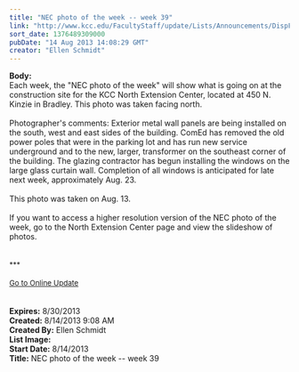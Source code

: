 ```yaml
---
title: "NEC photo of the week -- week 39"
link: "http://www.kcc.edu/FacultyStaff/update/Lists/Announcements/DispForm.aspx?ID=1197"
sort_date: 1376489309000
pubDate: "14 Aug 2013 14:08:29 GMT"
creator: "Ellen Schmidt"
---
```


<div><b>Body:</b> <div class="ExternalClass555CD0193B6A4AD4AEDE63C28A84AF39"><div>Each week, the &quot;NEC photo of the week&quot; will show what is going on at the construction site for the KCC North Extension Center, located at 450 N. Kinzie in Bradley. This photo was taken facing north.<br /> <br />Photographer's comments: Exterior metal wall panels are being installed on the south, west and east sides of the building. ComEd has removed the old power poles that were in the parking lot and has run new service underground and to the new, larger, transformer on the southeast corner of the building. The glazing contractor has begun installing the windows on the large glass curtain wall. Completion of all windows is anticipated for late next week, approximately Aug. 23.</div>
<div> <br />This photo was taken on Aug. 13.<br /> <br />If you want to access a higher resolution version of the NEC photo of the week, go to the North Extension Center page and view the slideshow of photos. </div>
<div> </div>
<div>
<div><br />
<div></div>
<div>
<div>
<div></div>
<div><font size="2">***</font></div>
<div><font size="2"></font> </div>
<div><font size="2"></font></div>
<div><font size="2"></font></div>
<div><font size="2"></font></div>
<div><font size="2"></font></div>
<div><font size="2"></font></div>
<div><font size="2"><a href="/FacultyStaff/update/Pages/dailyupdate.aspx">Go to Online Update</a></font></div>
<div><font size="2"></font></div><br /> <br /></div></div></div></div></div></div>
<div><b>Expires:</b> 8/30/2013</div>
<div><b>Created:</b> 8/14/2013 9:08 AM</div>
<div><b>Created By:</b> Ellen Schmidt</div>
<div><b>List Image:</b> <a href="http://www.kcc.edu/SiteCollectionImages/NEC-2013-08-13.JPG"></a></div>
<div><b>Start Date:</b> 8/14/2013</div>
<div><b>Title:</b> NEC photo of the week -- week 39</div>
